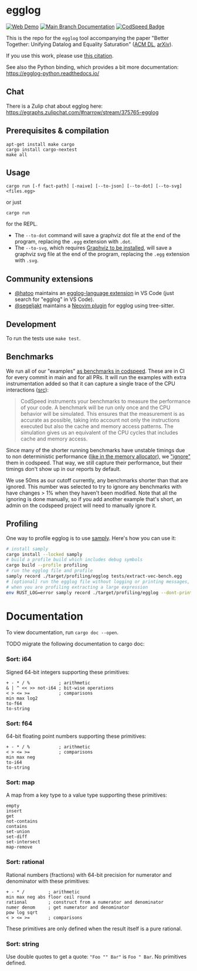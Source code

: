 # egglog

<a href="https://egraphs-good.github.io/egglog/">
    <img alt="Web Demo" src="https://img.shields.io/badge/-web demo-blue"></a>
<a href="https://egraphs-good.github.io/egglog/docs/egglog">
    <img alt="Main Branch Documentation" src="https://img.shields.io/badge/docs-main-blue"></a>
<a href="https://codspeed.io/egraphs-good/egglog">
    <img src="https://img.shields.io/endpoint?url=https://codspeed.io/badge.json" alt="CodSpeed Badge"/></a>

This is the repo for the `egglog` tool accompanying the paper
  "Better Together: Unifying Datalog and Equality Saturation"
  ([ACM DL](https://dl.acm.org/doi/10.1145/3591239), [arXiv](https://arxiv.org/abs/2304.04332)).

If you use this work, please use [this citation](./CITATION.bib).

See also the Python binding, which provides a bit more documentation:
https://egglog-python.readthedocs.io/

## Chat

There is a Zulip chat about egglog here:
https://egraphs.zulipchat.com/#narrow/stream/375765-egglog

## Prerequisites & compilation

```
apt-get install make cargo
cargo install cargo-nextest
make all
```


## Usage

```
cargo run [-f fact-path] [-naive] [--to-json] [--to-dot] [--to-svg] <files.egg>
```

or just

```
cargo run
```

for the REPL.

* The `--to-dot` command will save a graphviz dot file at the end of the program, replacing the `.egg` extension with `.dot`.
* The `--to-svg`, which requires [Graphviz to be installed](https://graphviz.org/download/), will save a graphviz svg file at the end of the program, replacing the `.egg` extension with `.svg`.


## Community extensions

* [@hatoo](https://github.com/hatoo) maintains an [egglog-language extension](https://marketplace.visualstudio.com/items?itemName=hatookov.egglog-language) in VS Code (just search for "egglog" in VS Code).
* [@segeljakt](https://github.com/segeljakt) maintains a [Neovim plugin](https://github.com/segeljakt/tree-sitter-egg) for egglog using tree-sitter.

## Development

To run the tests use `make test`.

## Benchmarks

We run all of our "examples" [as benchmarks in codspeed](https://codspeed.io/egraphs-good/egglog). These are in CI
for every commit in main and for all PRs. It will run the examples with extra instrumentation added so that it can
capture a single trace of the CPU interactions ([src](https://docs.codspeed.io/features/understanding-the-metrics/)):

> CodSpeed instruments your benchmarks to measure the performance of your code. A benchmark will be run only once and the CPU behavior will be simulated. This ensures that the measurement is as accurate as possible, taking into account not only the instructions executed but also the cache and memory access patterns. The simulation gives us an equivalent of the CPU cycles that includes cache and memory access.

Since many of the shorter running benchmarks have unstable timings due to non deterministic performance ([like in the memory allocator](https://github.com/oxc-project/backlog/issues/89)),
we ["ignore"](https://docs.codspeed.io/features/ignoring-benchmarks/) them in codspeed. That way, we still
capture their performance, but their timings don't show up in our reports by default.

We use 50ms as our cutoff currently, any benchmarks shorter than that are ignored. This number was selected to try to ignore
any benchmarks with have changes > 1% when they haven't been modified. Note that all the ignoring is done manually,
so if you add another example that's short, an admin on the codspeed project will need to manually ignore it.

## Profiling

One way to profile egglog is to use [samply](https://github.com/mstange/samply/). Here's how you can use it:

```bash
# install samply
cargo install --locked samply
# build a profile build which includes debug symbols
cargo build --profile profiling
# run the egglog file and profile
samply record ./target/profiling/egglog tests/extract-vec-bench.egg
# [optional] run the egglog file without logging or printing messages, which can help reduce the stdout
# when you are profiling extracting a large expression
env RUST_LOG=error samply record ./target/profiling/egglog --dont-print-messages tests/extract-vec-bench.egg
```

# Documentation

To view documentation, run `cargo doc --open`.



TODO migrate the following documentation to cargo doc:
### Sort: i64

Signed 64-bit integers supporting these primitives:

```
+ - * / %           ; arithmetic
& | ^ << >> not-i64 ; bit-wise operations
< > <= >=           ; comparisons
min max log2
to-f64
to-string
```

### Sort: f64

64-bit floating point numbers supporting these primitives:

```
+ - * / %           ; arithmetic
< > <= >=           ; comparisons
min max neg
to-i64
to-string
```

### Sort: map

A map from a key type to a value type supporting these primitives:

```
empty
insert
get
not-contains
contains
set-union
set-diff
set-intersect
map-remove
```

### Sort: rational

Rational numbers (fractions) with 64-bit precision for numerator and denominator with these primitives:

```
+ - * /         ; arithmetic
min max neg abs floor ceil round
rational        ; construct from a numerator and denominator
numer denom     ; get numerator and denominator
pow log sqrt
< > <= >=       ; comparisons
```

These primitives are only defined when the result itself is a pure rational.

### Sort: string

Use double quotes to get a quote: `"Foo "" Bar"` is `Foo " Bar`.
No primitives defined.
